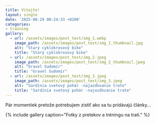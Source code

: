 ```yaml
---
title: Vitajte!
layout: single
date: '2025-08-29 00:24:33 +0200'
categories:
- training
gallery:
  - url: /assets/images/post_test/img_1.webp
    image_path: /assets/images/post_test/img_1_thumbnail.jpg
    alt: "Starý cyklokrosový bike"
    title: "Starý cyklokrosový bike"
  - url: /assets/images/post_test/img_2.jpeg
    image_path: /assets/images/post_test/img_2_thumbnail.jpeg
    alt: "Gravel Sudomír"
    title: "Gravel Sudomír"
  - url: /assets/images/post_test/img_3.jpeg
    image_path: /assets/images/post_test/img_3.jpeg
    alt: "Sardínia svetový pohár -najazďovanie trate"
    title: "Sardínia svetový pohár -najazďovanie trate"
---
```


Pár momentiek pretože potrebujem zistiť ako sa tu pridávajú články...

{% include gallery caption="Fotky z pretekov a tréningu na trati." %}


